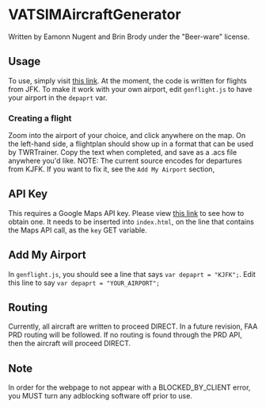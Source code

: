 # VATSIMAircraftGenerator

Written by Eamonn Nugent and Brin Brody under the "Beer-ware" license.

## Usage
To use, simply visit [this link](https://demilletech.github.io/vatsimacsgenerator/).
At the moment, the code is written for flights from JFK. To make it work with your own airport, edit `genflight.js`
to have your airport in the `depaprt` var.

### Creating a flight
Zoom into the airport of your choice, and click anywhere on the map. On the left-hand side, a flightplan should show
up in a format that can be used by TWRTrainer. Copy the text when completed, and save as a .acs file anywhere you'd
like. NOTE: The current source encodes for departures from KJFK. If you want to fix it, see the `Add My Airport` section,

## API Key
This requires a Google Maps API key. Please view [this link](https://stackoverflow.com/questions/22294128/how-can-i-get-google-map-api-v3-key)
to see how to obtain one. It needs to be inserted into `index.html`, on the line that contains the Maps API call, as the `key`
GET variable.

## Add My Airport
In `genflight.js`, you should see a line that says `var depaprt = "KJFK";`. Edit this line to say `var depaprt = "YOUR_AIRPORT";`

## Routing
Currently, all aircraft are written to proceed DIRECT. In a future revision, FAA PRD routing will be followed.
If no routing is found through the PRD API, then the aircraft will proceed DIRECT.

## Note
In order for the webpage to not appear with a BLOCKED_BY_CLIENT error, you MUST turn any adblocking software off prior to use.
